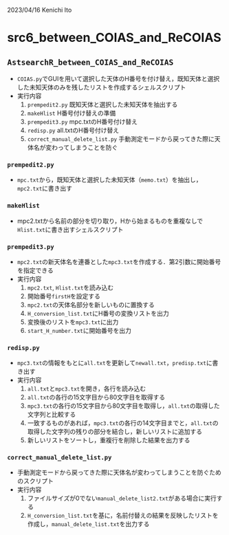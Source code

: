 2023/04/16 Kenichi Ito

# src6_between_COIAS_and_ReCOIAS

## `AstsearchR_between_COIAS_and_ReCOIAS`
- `COIAS.py`でGUIを用いて選択した天体のH番号を付け替え，既知天体と選択した未知天体のみを残したリストを作成するシェルスクリプト
- 実行内容
  1. `prempedit2.py` 既知天体と選択した未知天体を抽出する
  2. `makeHlist` H番号付け替えの準備
  3. `prempedit3.py` mpc.txtのH番号付け替え
  4. `redisp.py` all.txtのH番号付け替え
  5. `correct_manual_delete_list.py` 手動測定モードから戻ってきた際に天体名が変わってしまうことを防ぐ


### `prempedit2.py`
- `mpc.txt`から，既知天体と選択した未知天体（`memo.txt`）を抽出し，`mpc2.txt`に書き出す

### `makeHlist`
- mpc2.txtから名前の部分を切り取り，Hから始まるものを重複なしで`Hlist.txt`に書き出すシェルスクリプト

### `prempedit3.py`
- `mpc2.txt`の新天体名を連番とした`mpc3.txt`を作成する．第2引数に開始番号を指定できる
- 実行内容
  1. `mpc2.txt`, `Hlist.txt`を読み込む
  1. 開始番号`firstH`を設定する
  1. `mpc2.txt`の天体名部分を新しいものに置換する
  1. `H_conversion_list.txt`にH番号の変換リストを出力
  1. 変換後のリストを`mpc3.txt`に出力
  1. `start_H_number.txt`に開始番号を出力

### `redisp.py`
- `mpc3.txt`の情報をもとに`all.txt`を更新して`newall.txt`，`predisp.txt`に書き出す
- 実行内容
  1. `all.txt`と`mpc3.txt`を開き，各行を読み込む
  1. `all.txt`の各行の15文字目から80文字目を取得する
  1. `mpc3.txt`の各行の15文字目から80文字目を取得し，`all.txt`の取得した文字列と比較する
  1. 一致するものがあれば，`mpc3.txt`の各行の14文字目までと，`all.txt`の取得した文字列の残りの部分を結合し，新しいリストに追加する
  1. 新しいリストをソートし，重複行を削除した結果を出力する

### `correct_manual_delete_list.py`
- 手動測定モードから戻ってきた際に天体名が変わってしまうことを防ぐためのスクリプト
- 実行内容
  1. ファイルサイズが0でない`manual_delete_list2.txt`がある場合に実行する
  1. `H_conversion_list.txt`を基に，名前付替えの結果を反映したリストを作成し，`manual_delete_list.txt`を出力する
